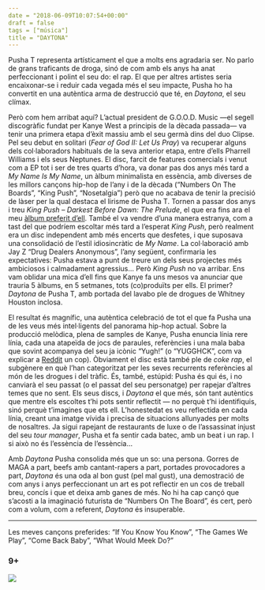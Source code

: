 ```yaml
---
date = "2018-06-09T10:07:54+00:00"
draft = false
tags = ["música"]
title = "DAYTONA"
---
```

Pusha T representa artísticament el que a molts ens agradaria ser. No parlo de grans traficants de droga, sinó de com amb els anys ha anat perfeccionant i polint el seu do: el rap. El que per altres artistes seria encaixonar-se i reduir cada vegada més el seu impacte, Pusha ho ha convertit en una autèntica arma de destrucció que té, en _Daytona_, el seu clímax.<!-- more -->

Però com hem arribat aquí? L’actual president de G.O.O.D. Music —el segell discogràfic fundat per Kanye West a principis de la dècada passada— va tenir una primera etapa d’èxit massiu amb el seu germà dins del duo Clipse. Pel seu debut en solitari (_Fear of God II: Let Us Pray_) va recuperar alguns dels col·laboradors habituals de la seva anterior etapa, entre d’ells Pharrell Williams i els seus Neptunes. El disc, farcit de features comercials i venut com a EP tot i ser de tres quarts d’hora, va donar pas dos anys més tard a _My Name Is My Name_, un àlbum minimalista en essència, amb diverses de les millors cançons hip-hop de l’any i de la dècada (“Numbers On The Boards”, “King Push”, “Nosetalgia”) però que no acabava de tenir la precisió de làser per la qual destaca el lirisme de Pusha T. Tornen a passar dos anys i treu _King Push – Darkest Before Dawn: The Prelude_, el que era fins ara el meu [àlbum preferit d’ell](http://enricllonch.com/post/135794617229/darkest-before-dawn). També el va vendre d’una manera estranya, com a tast del que podríem escoltar més tard a l’esperat _King Push_, però realment era un disc independent amb més encerts que desfetes, i que suposava una consolidació de l’estil idiosincràtic de _My Name_. La col·laboració amb Jay Z “Drug Dealers Anonymous”, l’any següent, confirmaria les expectatives: Pusha estava a punt de treure un dels seus projectes més ambiciosos i calmadament agressius… Però _King Push_ no va arribar. Ens vam oblidar una mica d’ell fins que Kanye fa uns mesos va anunciar que trauria 5 àlbums, en 5 setmanes, tots (co)produïts per ells. El primer? _Daytona_ de Pusha T, amb portada del lavabo ple de drogues de Whitney Houston inclosa.

El resultat és magnífic, una autèntica celebració de tot el que fa Pusha una de les veus més intel·ligents del panorama hip-hop actual. Sobre la producció melòdica, plena de samples de Kanye, Pusha enuncia línia rere línia, cada una atapeïda de jocs de paraules, referències i una mala baba que sovint acompanya del seu ja icònic “Yugh!” (o “YUGGHCK”, com va explicar a [Reddit](https://www.reddit.com/r/hiphopheads/comments/3x90x3/i_am_pusha_t_ask_me_anything_4pm_est_today/cy2l10s/) un cop). Òbviament el disc està també ple de _coke rap_, el subgènere en què l’han categoritzat per les seves recurrents referències al món de les drogues i del tràfic. És, també, estúpid: Pusha és qui és, i no canviarà el seu passat (o el passat del seu personatge) per rapejar d’altres temes que no sent. Els seus discs, i _Daytona_ el que més, són tant autèntics que mentre els escoltes t’hi pots sentir reflectit — no perquè t’hi identifiquis, sinó perquè t’imagines que ets ell. L’honestedat es veu reflectida en cada línia, creant una imatge vívida i precisa de situacions allunyades per molts de nosaltres. Ja sigui rapejant de restaurants de luxe o de l’assassinat injust del seu _tour manager_, Pusha et fa sentir cada batec, amb un beat i un rap. I si això no és l’essència de l’essència...

Amb _Daytona_ Pusha consolida més que un so: una persona. Gorres de MAGA a part, beefs amb cantant-rapers a part, portades provocadores a part, _Daytona_ és una oda al bon gust (pel mal gust), una demostració de com anys i anys perfeccionant un art es pot reflectir en un cos de treball breu, concís i que et deixa amb ganes de més. No hi ha cap cançó que s’acosti a la imaginació futurista de “Numbers On The Board”, és cert, però com a volum, com a referent, _Daytona_ és insuperable.

* * *

Les meves cançons preferides: “If You Know You Know”, “The Games We Play”, “Come Back Baby”, “What Would Meek Do?”

### 9+

<img id="splashFade" src="http://i.imgur.com/lq865uP.jpg">